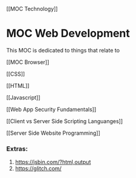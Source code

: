 [[MOC Technology]]

# MOC Web Development
This MOC is dedicated to things that relate to


[[MOC Browser]]

[[CSS]]

[[HTML]]

[[Javascript]]


[[Web App Security Fundamentals]]


[[Client vs Server Side Scripting Languanges]]

[[Server Side Website Programming]]

### Extras:
1. https://jsbin.com/?html,output
2. https://glitch.com/

